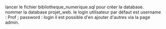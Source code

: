 lancer le fichier bibliotheque_numerique.sql pour créer la database.
nommer la database projet_web.
le login utilisateur par défaut est username : Prof ; password : login
il est possible d'en ajouter d'autres via la page admin.
